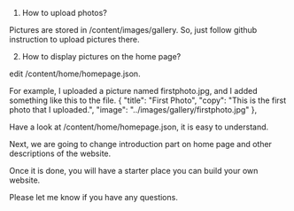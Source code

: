 1. How to upload photos?

Pictures are stored in /content/images/gallery. So, just follow github instruction to upload pictures there.

2. How to display pictures on the home page?

edit /content/home/homepage.json.

For example, I uploaded a picture named firstphoto.jpg, and I added something like this to the file.
{
    "title": "First Photo",
    "copy": "This is the first photo that I uploaded.",
    "image": "../images/gallery/firstphoto.jpg"
  },
  
Have a look at /content/home/homepage.json, it is easy to understand.

Next, we are going to change introduction part on home page and other descriptions of the website. 

Once it is done, you will have a starter place you can build your own website.

Please let me know if you have any questions.
